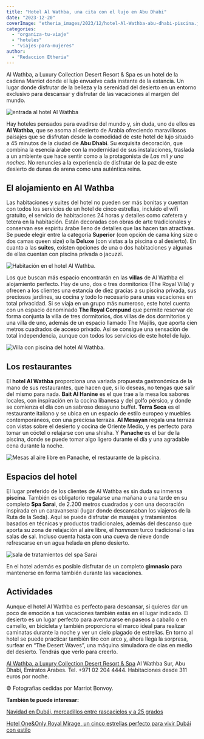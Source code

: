 ```yaml
---
title: "Hotel Al Wathba, una cita con el lujo en Abu Dhabi"
date: "2023-12-20"
coverImage: "etheria_images/2023/12/hotel-Al-Wathba-abu-dhabi-piscina.jpg"
categories: 
  - "organiza-tu-viaje"
  - "hoteles"
  - "viajes-para-mujeres"
author: 
  - "Redaccion Etheria"
---
```


Al Wathba, a Luxury Collection Desert Resort & Spa es un hotel de la cadena Marriot 
donde el lujo envuelve cada instante de la estancia. Un lugar donde disfrutar de la 
belleza y la serenidad del desierto en un entorno exclusivo para descansar y disfrutar 
de las vacaciones al margen del mundo. 

![entrada al hotel Al Wathba](etheria_images/2023/12/hotel-Al-Wathba-abu-dhabi-desert-camp.jpg "La ambientación de Al Wathba hace de este hotel un auténtico oasis.")

Hay hoteles pensados para evadirse del mundo y, sin duda, uno de ellos es **Al Wathba**, 
que se asoma al desierto de Arabia ofreciendo maravillosos paisajes que se disfrutan 
desde la comodidad de este hotel de lujo situado a 45 minutos de la ciudad de **Abu 
Dhabi**. Su exquisita decoración, que combina la esencia árabe con la modernidad de sus 
instalaciones, traslada a un ambiente que hace sentir como a la protagonista de _Las mil 
y una noches_. No renuncies a la experiencia de disfrutar de la paz de este desierto de 
dunas de arena como una auténtica reina. 

## El alojamiento en Al Wathba

Las habitaciones y suites del hotel no pueden ser más bonitas y cuentan con todos los 
servicios de un hotel de cinco estrellas, incluido el wifi gratuito, el servicio de 
habitaciones 24 horas y detalles como cafetera y tetera en la habitación. Están 
decoradas con obras de arte tradicionales y conservan ese espíritu árabe lleno de 
detalles que las hacen tan atractivas. Se puede elegir entre la categoría **Superior** 
(con opción de cama king size o dos camas queen size) o la **Deluxe** (con vistas a la 
piscina o al desierto). En cuanto a las **suites**, existen opciones de una o dos 
habitaciones y algunas de ellas cuentan con piscina privada o jacuzzi. 

![Habitación en el hotel Al Wathba.](etheria_images/2023/12/hotel-Al-Wathba-abu-dhabi-habitacion.jpg "Habitación en el hotel Al Wathba.")

Los que buscan más espacio encontrarán en las **villas** de Al Wathba el alojamiento 
perfecto. Hay de uno, dos o tres dormitorios (The Royal Villa) y ofrecen a los clientes 
una estancia de diez gracias a su piscina privada, sus preciosos jardines, su cocina y 
todo lo necesario para unas vacaciones en total privacidad. Si se viaja en un grupo más 
numeroso, este hotel cuenta con un espacio denominado **The Royal Compund** que permite 
reservar de forma conjunta la villa de tres dormitorios, dos villas de dos dormitorios y 
una villa de uno, además de un espacio llamado The Majilis, que aporta cien metros 
cuadrados de acceso privado. Así se consigue una sensación de total independencia, 
aunque con todos los servicios de este hotel de lujo. 

![Villa con piscina del hotel Al Wathba.](etheria_images/2023/12/hotel-Al-Wathba-villa-exterior.jpg "Villa con piscina del hotel Al Wathba.")

## Los restaurantes

El **hotel Al Wathba** proporciona una variada propuesta gastronómica de la mano de sus 
restaurantes, que hacen que, si lo deseas, no tengas que salir del mismo para nada. 
**Bait Al Hanine** es el que trae a la mesa los sabores locales, con inspiración en la 
cocina libanesa y del golfo pérsico, y donde se comienza el día con un sabroso desayuno 
buffet. **Terra Seca** es el restaurante italiano y se ubica en un espacio de estilo 
europeo y muebles contemporáneos, con una preciosa terraza. **Al Mesayan** regala una 
terraza con vistas sobre el desierto y cocina de Oriente Medio, y es perfecto para tomar 
un cóctel o relajarse con una shisha. Y **Panache** es el bar de la piscina, donde se 
puede tomar algo ligero durante el día y una agradable cena durante la noche. 

![Mesas al aire libre en Panache, el restaurante de la piscina.](etheria_images/2023/12/hotel-Al-Wathba-restaurante.jpg "Mesas al aire libre en Panache, el restaurante de la piscina.")

## Espacios del hotel

El lugar preferido de los clientes de Al Wathba es sin duda su inmensa **piscina**. 
También es obligatorio regalarse una mañana o una tarde en su completo **Spa Sarai**, de 
2.200 metros cuadrados y con una decoración inspirada en un caravanserai (lugar donde 
descansaban los viajeros de la Ruta de la Seda). Aquí se puede disfrutar de masajes y 
tratamientos basados en técnicas y productos tradicionales, además del descanso que 
aporta su zona de relajación al aire libre, el _hammam_ turco tradicional o las salas de 
sal. Incluso cuenta hasta con una cueva de nieve donde refrescarse en un agua helada en 
pleno desierto. 

![sala de tratamientos del spa Sarai](etheria_images/2023/12/hotel-Al-Wathba-abu-dhabi-spa.jpg "Spa Sarai.")

En el hotel además es posible disfrutar de un completo **gimnasio** para mantenerse en 
forma también durante las vacaciones. 

## Actividades

Aunque el hotel Al Wathba es perfecto para descansar, si quieres dar un poco de emoción 
a tus vacaciones también estás en el lugar indicado. El desierto es un lugar perfecto 
para aventurarse en paseos a caballo o en camello, en bicicleta y también proporciona el 
marco ideal para realizar caminatas durante la noche y ver un cielo plagado de 
estrellas. En torno al hotel se puede practicar también tiro con arco y, ahora llega la 
sorpresa, surfear en “The Desert Waves”, una máquina simuladora de olas en medio del 
desierto. Tendrás que verlo para creerlo. 

[Al Wathba, a Luxury Collection Desert Resort & 
Spa](https://www.marriott.com/en-us/hotels/auhlc-al-wathba-a-luxury-collection-desert-resort-and-spa-abu-dhabi/overview/) 
Al Wathba Sur, Abu Dhabi, Emiratos Árabes. Tel. +971 02 204 4444. Habitaciones desde 311 
euros por noche. 

© Fotografías cedidas por Marriot Bonvoy. 

**También te puede interesar:** 

[Navidad en Dubái, mercadillos entre rascacielos y a 25 
grados](https://etheriamagazine.com/2023/12/08/agenda-navidad-dubai/) 

[Hotel One&Only Royal Mirage, un cinco estrellas perfecto para vivir Dubái con 
estilo](https://etheriamagazine.com/2022/02/04/hotel-lujo-one-only-royal-mirage-dubai/)
